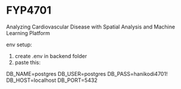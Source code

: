 # FYP4701
Analyzing Cardiovascular Disease with Spatial Analysis and Machine Learning Platform


env setup:
1. create .env in backend folder
2. paste this:

DB_NAME=postgres
DB_USER=postgres
DB_PASS=hanikodi4701!
DB_HOST=localhost
DB_PORT=5432
